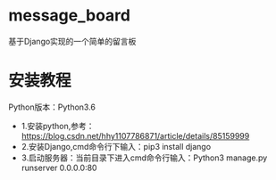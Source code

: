 # message_board
基于Django实现的一个简单的留言板
# 安装教程

Python版本：Python3.6

* 1.安装python,参考：https://blog.csdn.net/hhy1107786871/article/details/85159999
* 2.安装Django,cmd命令行下输入：pip3 install django
* 3.启动服务器：当前目录下进入cmd命令行输入：Python3 manage.py runserver 0.0.0.0:80
